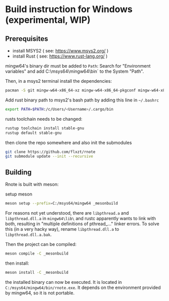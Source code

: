# Build instruction for Windows (experimental, WIP)

## Prerequisites
- install MSYS2 ( see: https://www.msys2.org/ )
- install Rust ( see: https://www.rust-lang.org/ )

mingw64's binary dir must be added to `Path`: Search for "Environment variables" and add C:\msys64\mingw64\bin` to the System "Path".

Then, in a msys2 terminal install the dependencies:
```bash
pacman -S git mingw-w64-x86_64-xz mingw-w64-x86_64-pkgconf mingw-w64-x86_64-gcc mingw-w64-x86_64-clang mingw-w64-x86_64-toolchain mingw-w64-x86_64-autotools mingw-w64-x86_64-make mingw-w64-x86_64-cmake mingw-w64-x86_64-meson mingw-w64-x86_64-diffutils mingw-w64-x86_64-desktop-file-utils mingw-w64-x86_64-appstream-glib mingw-w64-x86_64-gtk4 mingw-w64-x86_64-libadwaita mingw-w64-x86_64-poppler mingw-w64-x86_64-poppler-data
```

Add rust binary path to msys2's bash path by adding this line in `~/.bashrc`
```bash
export PATH=$PATH:/c/Users/<Username>/.cargo/bin
```

rusts toolchain needs to be changed:
```bash
rustup toolchain install stable-gnu
rustup default stable-gnu
```

then clone the repo somewhere and also init the submodules
```bash
git clone https://github.com/flxzt/rnote
git submodule update --init --recursive
```

## Building

Rnote is built with meson:

setup meson
```bash
meson setup --prefix=C:/msys64/mingw64 _mesonbuild
```

For reasons not yet understood, there are `libpthread.a` and `libpthread.dll.a` in `mingw64\lib\` and rustc apparently wants to link with both, resulting in "multiple definitions of pthread_..." linker errors. To solve this (in a very hacky way), rename `libpthread.dll.a` to `libpthread.dll.a.bak`.

Then the project can be compiled:

```bash
meson compile -C _mesonbuild
```

then install: 
```bash
meson install -C _mesonbuild
```

the installed binary can now be executed. It is located in `C:/msys64/mingw64/bin/rnote.exe`. It depends on the environment provided by mingw64, so it is not portable.
